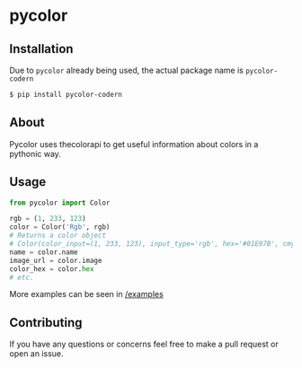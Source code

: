 # pycolor
## Installation
Due to `pycolor` already being used, the actual package name is `pycolor-codern`

```bash
$ pip install pycolor-codern
```

## About
Pycolor uses thecolorapi to get useful information about colors in a pythonic way.
## Usage

```py
from pycolor import Color

rgb = (1, 233, 123)
color = Color('Rgb', rgb)
# Returns a color object
# Color(color_input=(1, 233, 123), input_type='rgb', hex='#01E97B', cmyk='100, 0, 47, 9', name='Spring Green', hsl='152, 99, 46', xyz='42, 69, 57', image='https://singlecolorimage.com/get/01E97B/400x100.png', hsv='152, 100, 91', rgb='1, 233, 123')
name = color.name
image_url = color.image
color_hex = color.hex
# etc.
```
More examples can be seen in [/examples](/examples)
## Contributing

If you have any questions or concerns feel free to make a pull request or open an issue.


